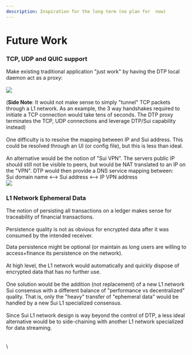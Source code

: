 ```yaml
---
description: Inspiration for the long term (no plan for  now)
---
```


# Future Work

### TCP, UDP and QUIC support

Make existing traditional application "just work" by having the DTP local daemon act as a proxy:\
\
![](<../.gitbook/assets/udp\_tcp\_proxy (1).png>)\
\
(**Side Note**: It would not make sense to simply "tunnel" TCP packets through a L1 network. As an example, the 3 way handshakes required to initiate a TCP connection would take tens of seconds. The DTP proxy terminates the TCP, UDP connections and leverage DTP/Sui capability instead)\
\
One difficulty is to resolve the mapping between IP and Sui address. This could be resolved through an UI (or config file), but this is less than ideal.\
\
An alternative would be the notion of "Sui VPN". The servers public IP should still not be visible to peers, but would be NAT translated to an IP on the "VPN". DTP would then provide a DNS service mapping between: \
&#x20;                 Sui domain name <--> Sui address <--> IP VPN address\
![](../.gitbook/assets/udp\_tcp\_vpn.png)

### L1 Network Ephemeral Data&#x20;

The notion of persisting all transactions on a ledger makes sense for traceability of financial transactions.\
\
Persistence quality is not as obvious for encrypted data after it was consumed by the intended receiver.

Data persistence might be optional (or maintain as long users are willing to access+finance its persistence on the network). \
\
At high level, the L1 network would automatically and quickly dispose of encrypted data that has no further use.\
\
One solution would be the addition (not replacement) of a new L1 network Sui consensus with a different balance of "performance vs decentralized" quality. That is, only the "heavy" transfer of "ephemeral data" would be handled by a new Sui L1 specialized consensus.\
\
Since Sui L1 network design is way beyond the control of DTP, a less ideal alternative would be to side-chaining with another L1 network specialized for data streaming.\
\
\
\
